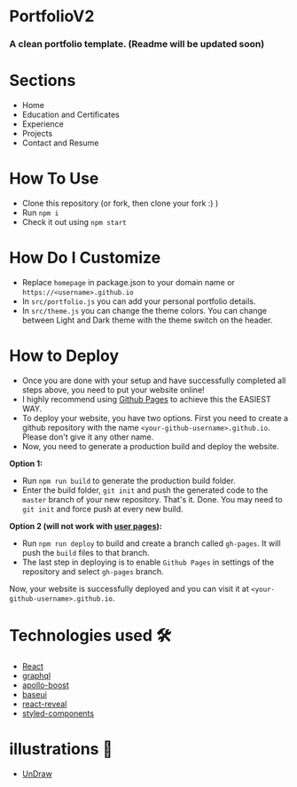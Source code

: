 # PortfolioV2


### A clean portfolio template. (Readme will be updated soon)

# Sections

- Home
- Education and Certificates
- Experience
- Projects
- Contact and Resume

# How To Use

- Clone this repository (or fork, then clone your fork :) )
- Run `npm i`
- Check it out using `npm start`

# How Do I Customize

- Replace `homepage` in package.json to your domain name or `https://<username>.github.io`
- In `src/portfolio.js` you can add your personal portfolio details.
- In `src/theme.js` you can change the theme colors. You can change between Light and Dark theme with the theme switch on the header.

# How to Deploy

- Once you are done with your setup and have successfully completed all steps above, you need to put your website online!
- I highly recommend using [Github Pages](https://create-react-app.dev/docs/deployment/#github-pages) to achieve this the EASIEST WAY.
- To deploy your website, you have two options. First you need to create a github repository with the name `<your-github-username>.github.io`. Please don't give it any other name.
- Now, you need to generate a production build and deploy the website.

**Option 1:**

- Run `npm run build` to generate the production build folder.
- Enter the build folder, `git init` and push the generated code to the `master` branch of your new repository. That's it. Done.
  You may need to `git init` and force push at every new build.

**Option 2 (will not work with [user pages](https://docs.github.com/en/github/working-with-github-pages/about-github-pages)):**

- Run `npm run deploy` to build and create a branch called `gh-pages`. It will push the `build` files to that branch.
- The last step in deploying is to enable `Github Pages` in settings of the repository and select `gh-pages` branch.

Now, your website is successfully deployed and you can visit it at `<your-github-username>.github.io`.  


# Technologies used 🛠️

- [React](https://reactjs.org/)
- [graphql](https://graphql.org/)
- [apollo-boost](https://www.apollographql.com/docs/react/get-started/)
- [baseui](https://github.com/uber/baseweb)
- [react-reveal](https://www.react-reveal.com/)
- [styled-components](https://styled-components.com/)

# illustrations 🍥

- [UnDraw](https://undraw.co/illustrations)
